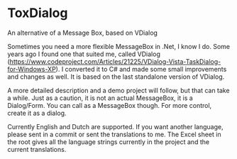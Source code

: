 # ToxDialog
An alternative of a Message Box, based on VDialog

Sometimes you need a more flexible MessageBox in .Net, I know I do. Some years ago I found one that suited me, called VDialog (https://www.codeproject.com/Articles/21225/VDialog-Vista-TaskDialog-for-Windows-XP).
I converted it to C# and made some small improvements and changes as well. It is based on the last standalone version of VDialog.

A more detailed description and a demo project will follow, but that can take a while. Just as a caution, it is not an actual MessageBox, it is a Dialog/Form. You can call as a MessageBox though. For more control, create it as a dialog.

Currently English and Dutch are supported. If you want another language, please sent in a commit or sent the translations to me. The Excel sheet in the root gives all the language strings currently in the project and the current translations.
